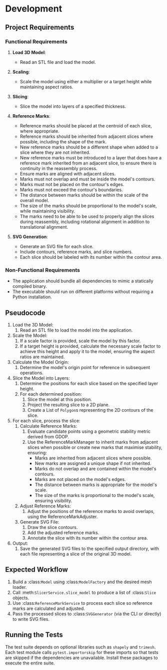 # Development

## Project Requirements

### Functional Requirements

1. **Load 3D Model**:
    - Read an STL file and load the model.

2. **Scaling**:
    - Scale the model using either a multiplier or a target height while maintaining aspect ratios.

3. **Slicing**:
    - Slice the model into layers of a specified thickness.

4. **Reference Marks**:
    - Reference marks should be placed at the centroid of each slice, where appropriate.
    - Reference marks should be inherited from adjacent slices where possible, including the shape of the mark.
    - New reference marks should be a different shape when added to a slice where they are not inherited.
    - New reference marks must be introduced to a layer that does have a reference mark inherited from an adjacent slice, to ensure there is continuity in the reassembly process.
    - Ensure marks are aligned with adjacent slices.
    - Marks must not overlap and must be inside the model's contours.
    - Marks must not be placed on the contour's edges.
    - Marks must not exceed the contour's boundaries.
    - The distance between marks should be within the scale of the overall model.
    - The size of the marks should be proportional to the model's scale, while maintaining visibility.
    - The marks need to be able to be used to properly align the slices during reassembly, including rotational alignment in addition to translational alignment.

5. **SVG Generation**:
    - Generate an SVG file for each slice.
    - Include contours, reference marks, and slice numbers.
    - Each slice should be labeled with its number within the contour area.

### Non-Functional Requirements

- The application should bundle all dependencies to mimic a statically compiled binary.
- The executable should run on different platforms without requiring a Python installation.

## Pseudocode

1. Load the 3D Model:
    1. Read an STL file to load the model into the application.
2. Scale the Model:
    1. If a scale factor is provided, scale the model by this factor.
    2. If a target height is provided, calculate the necessary scale factor to achieve this height and apply it to the model, ensuring the aspect ratios are maintained.
3. Calculate the Model Origin:
    1. Determine the model's origin point for reference in subsequent operations.
4. Slice the Model into Layers:
    1. Determine the positions for each slice based on the specified layer height.
    2. For each determined position:
        1. Slice the model at this position.
        2. Project the resulting slice to a 2D plane.
        3. Create a List of `Polygon`s representing the 2D contours of the slice.
5. For each slice, process the slice:
    1. Calculate Reference Marks:
        1. Evaluate candidate points using a geometric stability metric derived from GDOP.
        2. Use the ReferenceMarkManager to inherit marks from adjacent slices when possible or create new marks that maximise stability, ensuring:
           * Marks are inherited from adjacent slices where possible.
           * New marks are assigned a unique shape if not inherited.
           * Marks do not overlap and are contained within the model's contours.
           * Marks are not placed on the model's edges.
           * The distance between marks is appropriate for the model's scale.
           * The size of the marks is proportional to the model's scale, ensuring visibility.
    2. Adjust Reference Marks:
        1. Adjust the positions of the reference marks to avoid overlaps, using the ReferenceMarkAdjuster.
    3. Generate SVG File:
        1. Draw the slice contours.
        2. Add the adjusted reference marks.
        3. Annotate the slice with its number within the contour area.
6. Output:
    1. Save the generated SVG files to the specified output directory, with each file representing a slice of the original 3D model.

## Expected Workflow

1. Build a :class:`Model` using :class:`ModelFactory` and the desired mesh loader.
2. Call :meth:`SlicerService.slice_model` to produce a list of :class:`Slice` objects.
3. Use :class:`ReferenceMarkService` to process each slice so reference marks are calculated and adjusted.
4. Pass the processed slices to :class:`SVGGenerator` (via the CLI or directly) to write SVG files.

## Running the Tests

The test suite depends on optional libraries such as `shapely` and `trimesh`. Each
test module calls `pytest.importorskip` for these imports so that tests are
skipped if the dependencies are unavailable. Install these packages to execute
the entire suite.
